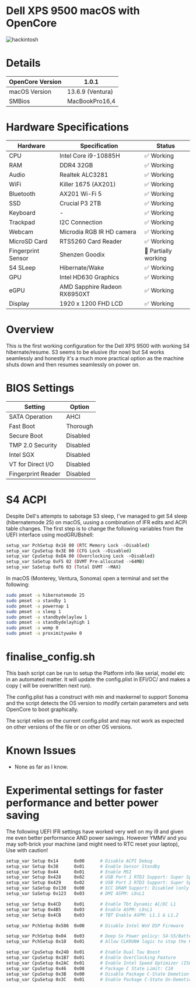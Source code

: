 # Dell XPS 9500 macOS with OpenCore

![hackintosh](./screenshot.png)

# Details

| OpenCore Version | 1.0.1 |
| --- | --- |
| macOS Version | 13.6.9 (Ventura) |
| SMBios | MacBookPro16,4 |

# Hardware Specifications

| Hardware | Specification | Status |
| --- | --- | --- |
| CPU | Intel Core i9-10885H | ✅ Working |
| RAM | DDR4 32GB | ✅ Working |
| Audio | Realtek ALC3281 | ✅ Working |
| WiFi | Killer 1675 (AX201) | ✅ Working |
| Bluetooth | AX201 Wi-Fi 5 | ✅ Working |
| SSD | Crucial P3 2TB | ✅ Working |
| Keyboard | - | ✅ Working |
| Trackpad | I2C Connection | ✅ Working |
| Webcam | Microdia RGB IR HD camera | ✅ Working |
| MicroSD Card | RTS5260 Card Reader | ✅ Working |
| Fingerprint Sensor | Shenzen Goodix | 🔶 Partially working |
| S4 SLeep | Hibernate/Wake | ✅ Working |
| GPU | Intel HD630 Graphics | ✅ Working |
| eGPU | AMD Sapphire Radeon RX6950XT | ✅ Working |
| Display | 1920 x 1200 FHD LCD | ✅ Working |

# Overview

This is the first working configuration for the Dell XPS 9500 with working S4 hibernate/resume. S3 seems to be elusive (for now) but S4 works seamlessly and honestly it's a much more practical option as the machine shuts down and then resumes seamlessly on power on.

# BIOS Settings

| Setting | Option |
| --- | --- |
| SATA Operation | AHCI |
| Fast Boot | Thorough |
| Secure Boot | Disabled |
| TMP 2.0 Security | Disabled |
| Intel SGX | Disabled |
| VT for Direct I/O | Disabled |
| Fingerprint Reader | Disabled |

# S4 ACPI
Despite Dell's attempts to sabotage S3 sleep, I've managed to get S4 sleep 
(hibernatemode 25) on macOS, uusing a combination of IFR edits 
and ACPI table changes. The first step is to change the following 
variables from the UEFI interface using modGRUBshell:

```bash
setup_var PchSetup 0x16 00 (RTC Memory Lock ->Disabled)
setup_var CpuSetup 0x3E 00 (CFG Lock ->Disabled)
setup_var CpuSetup 0xDA 00 (Overclocking Lock ->Disabled)
setup_var SaSetup 0xF5 02 (DVMT Pre-allocated ->64MB)
setup_var SaSetup 0xF6 03 (Total DVMT ->MAX)
```

In macOS (Monterey, Ventura, Sonoma) open a terminal and set the following:

```bash
sudo pmset -a hibernatemode 25
sudo pmset -a standby 1
sudo pmset -a powernap 1
sudo pmset -a sleep 1
sudo pmset -a standbydelaylow 1
sudo pmset -a standbydelayhigh 1
sudo pmset -a womp 0
sudo pmset -a proximitywake 0
```

# finalise_config.sh
This bash script can be run to setup the Platform info like serial, model etc in an automated matter.
It will update the config.plist in EFI/OC/ and makes a copy ( will be overwritten next run).

The config.plist has a construct with min and maxkernel to support Sonoma and the script detects the OS version to modify certain parameters and sets OpenCore to boot graphically.

The script relies on the current config.plist and may not work as expected on other versions of the file or on other OS versions.

# Known Issues

- None as far as I know.

# Experimental settings for faster performance and better power saving

The following UEFI IFR settings have worked very well on my i9 and given me even better performance AND power savings. However YMMV and you may soft-brick your machine (and might need to RTC 
reset your laptop), Use with caution!

```bash
setup_var Setup 0x14  	  0x00      # Disable ACPI Debug
setup_var Setup 0x38  	  0x01      # Enable Sensor Standby
setup_var Setup 0x44  	  0x01      # Enable MSI
setup_var Setup 0x428 	  0x02      # USB Port 1 RTD3 Support: Super Speed
setup_var Setup 0x429 	  0x02      # USB Port 2 RTD3 Support: Super Speed
setup_var SaSetup 0x130   0x00      # ECC DRAM Support: Disabled (only if your Precision doesnt have ECC DRAM)
setup_var SaSetup 0x123   0x03      # DMI ASPM: L0sL1

setup_var Setup 0x4CD     0x01      # Enable Tbt Dynamic AC/DC L1
setup_var Setup 0x4B5     0x03      # Enable ASPM: L0sL1
setup_var Setup 0x4CB     0x03      # TBT Enable ASPM: L1.1 & L1.2

setup_var PchSetup 0x586  0x00      # Disable Intel WoV DSP Firmware

setup_var PchSetup 0x04   0x03      # Deep Sx Power policy: S4-S5/Battery
setup_var PchSetup 0x10   0x01      # Allow CLKRUN# logic to stop the PCI clocks

setup_var CpuSetup 0x24D  0x01      # Enable Dual Tau Boost
setup_var CpuSetup 0x1B7  0x01      # Enable OverClocking Feature
setup_var CpuSetup 0x2AC  0x01 	    # Enable Intel Speed Optimizer (ISO)
setup_var CpuSetup 0x46   0x08      # Package C State Limit: C10
setup_var CpuSetup 0x3B   0x00      # Disable Package C-State Demotion 
setup_var CpuSetup 0x3C   0x01      # Enable Package C-State Un-Demotion
```
